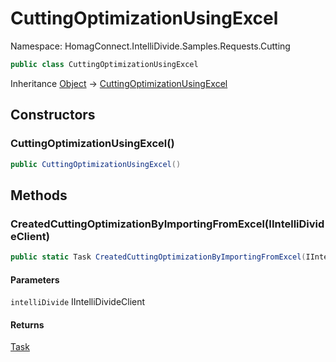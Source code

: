 # CuttingOptimizationUsingExcel

Namespace: HomagConnect.IntelliDivide.Samples.Requests.Cutting



```csharp
public class CuttingOptimizationUsingExcel
```

Inheritance [Object](https://docs.microsoft.com/en-us/dotnet/api/system.object) → [CuttingOptimizationUsingExcel](./homagconnect.intellidivide.samples.requests.cutting.cuttingoptimizationusingexcel.md)

## Constructors

### **CuttingOptimizationUsingExcel()**

```csharp
public CuttingOptimizationUsingExcel()
```

## Methods

### **CreatedCuttingOptimizationByImportingFromExcel(IIntelliDivideClient)**



```csharp
public static Task CreatedCuttingOptimizationByImportingFromExcel(IIntelliDivideClient intelliDivide)
```

#### Parameters

`intelliDivide` IIntelliDivideClient<br>

#### Returns

[Task](https://docs.microsoft.com/en-us/dotnet/api/system.threading.tasks.task)<br>
